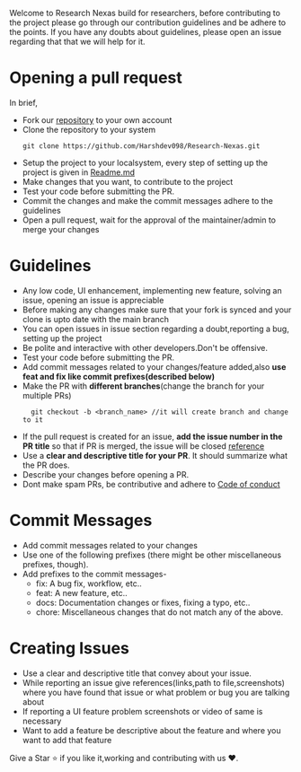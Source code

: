 Welcome to Research Nexas build for researchers, before contributing to the project please go through our contribution guidelines and be adhere to the points.
If you have any doubts about guidelines, please open an issue regarding that that we will help for it.

# Opening a pull request

In brief,
- Fork our [repository](https://github.com/Harshdev098/Research-Nexas) to your own account
- Clone the repository to your system
  ```
  git clone https://github.com/Harshdev098/Research-Nexas.git
  ```
- Setup the project to your localsystem, every step of setting up the project is given in [Readme.md](README.md#Running-the-Application)
- Make changes that you want, to contribute to the project
- Test your code before submitting the PR.
- Commit the changes and make the commit messages adhere to the guidelines
- Open a pull request, wait for the approval of the maintainer/admin to merge your changes

# Guidelines

- Any low code, UI enhancement, implementing new feature, solving an issue, opening an issue is appreciable
- Before making any changes make sure that your fork is synced and your clone is upto date with the main branch
- You can open issues in issue section regarding a doubt,reporting a bug, setting up the project
- Be polite and interactive with other developers.Don't be offensive.
- Test your code before submitting the PR.
- Add commit messages related to your changes/feature added,also **use feat and fix like commit prefixes(described below)**
- Make the PR with **different branches**(change the branch for your multiple PRs)
  ```
    git checkout -b <branch_name> //it will create branch and change to it
  ```
- If the pull request is created for an issue, **add the issue number in the PR title** so that if PR is merged, the issue will be closed [reference](https://docs.github.com/en/issues/tracking-your-work-with-issues/using-issues/linking-a-pull-request-to-an-issue)
- Use a **clear and descriptive title for your PR**. It should summarize what the PR does.
- Describe your changes before opening a PR.
- Dont make spam PRs, be contributive and adhere to [Code of conduct](Code_of_Conduct.md)

# Commit Messages 

- Add commit messages related to your changes
- Use one of the following prefixes (there might be other miscellaneous prefixes, though).
- Add prefixes to the commit messages-
   - fix: A bug fix, workflow, etc..
   - feat: A new feature, etc..
   - docs: Documentation changes or fixes, fixing a typo, etc..
   - chore: Miscellaneous changes that do not match any of the above.
 
# Creating Issues

- Use a clear and descriptive title that convey about your issue.
- While reporting an issue give references(links,path to file,screenshots) where you have found that issue or what problem or bug you are talking about
- If reporting a UI feature problem screenshots or video of same is necessary
- Want to add a feature be descriptive about the feature and where you want to add that feature



Give a Star ⭐  if you like it,working and contributing with us ❤️.
